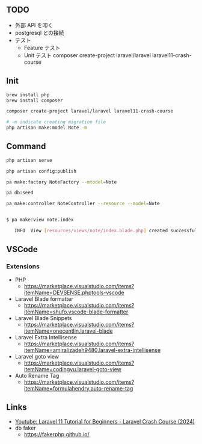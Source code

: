 ## TODO

- 外部 API を叩く
- postgresql との接続
- テスト
  - Feature テスト
  - Unit テスト
composer create-project laravel/laravel laravel11-crash-course

## Init

``` sh
brew install php
brew install composer

composer create-project laravel/laravel laravel11-crash-course

# -m indicate creating migration file
php artisan make:model Note -m
```

## Command

``` sh
php artisan serve

php artisan config:publish

pa make:factory NoteFactory --mtodel=Note

pa db:seed

pa make:controller NoteController --resource --model=Note


$ pa make:view note.index

   INFO  View [resources/views/note/index.blade.php] created successfully. 
```

## VSCode

### Extensions

- PHP
  - https://marketplace.visualstudio.com/items?itemName=DEVSENSE.phptools-vscode
- Laravel Blade formatter
  - https://marketplace.visualstudio.com/items?itemName=shufo.vscode-blade-formatter
- Laravel Blade Snippets
  - https://marketplace.visualstudio.com/items?itemName=onecentlin.laravel-blade
- Laravel Extra Intellisense
  - https://marketplace.visualstudio.com/items?itemName=amiralizadeh9480.laravel-extra-intellisense
- Laravel goto view
  - https://marketplace.visualstudio.com/items?itemName=codingyu.laravel-goto-view
- Auto Rename Tag
  - https://marketplace.visualstudio.com/items?itemName=formulahendry.auto-rename-tag

## Links

- [Youtube: Laravel 11 Tutorial for Beginners - Laravel Crash Course (2024)](https://www.youtube.com/watch?v=eUNWzJUvkCA)
- db faker
  - https://fakerphp.github.io/
